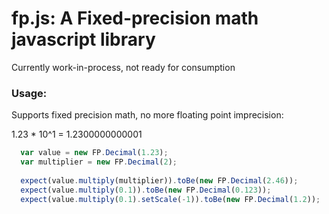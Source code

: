 # fp.js: A Fixed-precision math javascript library

Currently work-in-process, not ready for consumption

### Usage:

Supports fixed precision math, no more floating point imprecision:

1.23 * 10^1 = 1.2300000000001

```javascript
  var value = new FP.Decimal(1.23);
  var multiplier = new FP.Decimal(2);
  
  expect(value.multiply(multiplier)).toBe(new FP.Decimal(2.46));
  expect(value.multiply(0.1)).toBe(new FP.Decimal(0.123));
  expect(value.multiply(0.1).setScale(-1)).toBe(new FP.Decimal(1.2));
```